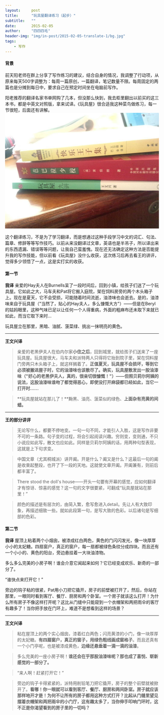 ```yaml
---
layout:     post
title:      "玩具屋翻译练习（起步）"
subtitle:   ""
date:       2015-02-05
author:     "四四四毛"
header-img: "img/in-post/2015-02-05-translate-1/bg.jpg"
tags:
    - 写作
---
```




#### 背景
前天阳老师在群上分享了写作练习的建议，结合自身的情况，我调整了行动项，从原来每天500字调整为：每周一篇原创，一篇翻译，笔记数量不限。每周固定的两篇也是分摊到每日中，要求自己在预定时间坐在电脑前写作。

阳老推荐的翻译名家书单网购了几本，但没那么快到，我去柜里翻出以前买的这三本书，都是中英文对照版，拿来试译。《玩具屋》很合适我这种菜鸟做练习，每一节很短，后面还有讲解。
![](/img/in-post/2015-02-05-translate-1/1.jpg)

这个翻译练习，不是为了学习翻译，而是想通过这种手段学习中文的词汇、句法、篇章、修辞等等写作技巧。以前从来没翻译过文章，英语也是半吊子，所以译出来的东西遗漏、错误等等问题，让我自己蛮羞愧。现在还无法确定这种方法是否能提升我的写作技能，但以前看《玩具屋》没什么收获，这次练习后再去看王的讲评，觉得多少领悟了一点，这是实打实的收获。

#### 第一节
**我译**
亲爱的Hay夫人在Burnells呆了一段时间后，回到小镇，给孩子们送了一个玩具屋。它如此之大，马车夫和Pat将它搬入庭院，架在饲料房旁的两个木头箱子上。现在是夏天，它不会受损，可能随着时间流逝，油漆味也会逝去。是的，油漆味来自于玩具屋（"当然了，贴心的Hay夫人，多么慷慨大方"）——但是在Beryl的姑妈眼里，这种气味已足以让任何一个人得重病，外面的粗麻布还未取下来就已如此，而当它取下来时...

玩具屋立在那里，黑暗、油腻、菠菜绿、挑出一抹明亮的黄色。

---
**王文兴译**

> 亲爱的老黑伊夫人在伯内尔家**小住之后**，回到城里，就给孩子们送来了一座玩具屋。玩具屋很大，马车夫和派特两人只得将它抬到院子里，架在饲料屋门旁两只木头箱子上，就这样搁着了。**正值夏天，玩具屋不会损坏，等到它必须被搬进屋子时，它的油漆味也该散尽了。确实，玩具屋散发出一股油漆味（"好心的老黑伊夫人，真的，很亲切很慷慨！"）——但照贝莉尔阿姨的说法，这股油漆味谁吻了都觉得恶心，即使没打开麻袋都已经如此，当它一打开时......**

> **玩具屋就站在那儿了！**黝黑、油亮、菠菜似的绿色、**上面杂有亮黄的间蜡。**

---
**王的部分讲评**

> 无论写什么，都要不停地变。一句一句不同，才能引人入胜，这是写作非要不可的一条路。句子变的过程，将会引起阅读兴趣。穷则变，变则通，不只小说应如此写，散文也应如此。同样是贝莉尔阿姨的话，用两种句型表现，这就是上下句求变。

> 中国文章（尤其桐城派）讲开阖。开是什么？阖又是什么？这最后一句的阖是收束起整段，也开了下一段的天地。这就使文章开阖。开阖兼有，则前后都丰富了。

> There stood the doll's house——开头一句要有开幕的感觉，应如何翻译才有惊讶、惊喜的感觉？这一句的文字很要紧，可翻成“玩具屋就站在那里！”

> 颜色的描述是有层次的，由简入繁，愈写愈进入detail。先让人有大致印象，再描述细致一些。就如此段第一句，是写大致的色彩。以后诸句是写细部的色彩。


#### 第二节
**我译**
屋顶上粘着两个小烟囱，被漆成红白两色，黄色的门闪闪发光，像一块厚厚小小的太妃糖。四扇窗户，真正的窗户，每一扇都被绿色条纹分成四块。而且还有一个小小的、黄色的阳台，旁边悬挂着一大块油漆物。

多么多么完美的小房子啊！谁会介意它闻起来如何？它已经变成欢乐、新奇的一部分了。

“谁快点来打开它！”

旁边的钩子粘的很紧，Pat用小刀把它撬开，房子的前壁被打开了，然后，你站在那里，一眼同时看到客厅、餐厅、厨房和两个卧室。一个房子就该这么打开！为什么所有房子不像这样打开呢？这比从门缝中只能窥到一个衣帽架和两把雨伞的客厅有趣多了！当你把手放在门环上，难道不是想看到这样的场景？

---
**王文兴译**

>粘在屋顶上的两个实心烟囱，漆着红白两色；闪亮黄漆的小门，像一块厚厚的太妃糖。**有四扇窗户，真正的窗子，用绿色粗线画成窗格子**。而且还真有一个小门亭呢，也是被漆成黄色，**边缘还悬垂着一滴一滴的油漆**。

>多么完美的一座小房子啊！**谁还会在乎那股油漆味呢？那也成了喜悦、崭新感觉的一部分了。**

>“来人啊！赶紧打开它！”

>旁边的钩子卡得紧紧的，派特用削铅笔刀把它撬开，房子的整个前壁就被掀开了。**看哪！你一眼就可以看到客厅、餐厅、厨房和两间卧室。房子就应该那样地开才是！为何不让所有的房子都用这种方式打开？比起从门缝里望见摆着衣帽架和两把雨伞的小门厅，这有趣太多了，当你伸手叩响门环时，这不正是你渴望看到的房子里的一切吗？**




